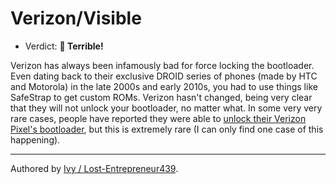 # Verizon/Visible

- Verdict: **🍅 Terrible!**

Verizon has always been infamously bad for force locking the bootloader. Even dating back to their exclusive DROID series of phones (made by HTC and Motorola) in the late 2000s and early 2010s, you had to use things like SafeStrap to get custom ROMs. Verizon hasn't changed, being very clear that they will not unlock your bootloader, no matter what. In some very very rare cases, people have reported they were able to [unlock their Verizon Pixel's bootloader](https://xdaforums.com/t/just-unlocked-my-vzw-bootloader.4500027/), but this is extremely rare (I can only find one case of this happening). 
***
Authored by [Ivy / Lost-Entrepreneur439](https://github.com/Lost-Entrepreneur439).<br/>

